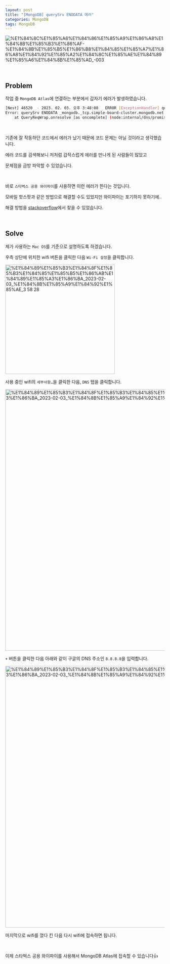 ```yaml
---
layout: post
title: "[MongoDB] querySrv ENODATA 에러"
categories: MongoDB
tags: MongoDB
---
```


![%E1%84%8C%E1%85%A6%E1%84%86%E1%85%A9%E1%86%A8%E1%84%8B%E1%85%B3%E1%86%AF-%E1%84%8B%E1%85%B5%E1%86%B8%E1%84%85%E1%85%A7%E1%86%A8%E1%84%92%E1%85%A2%E1%84%8C%E1%85%AE%E1%84%89%E1%85%A6%E1%84%8B%E1%85%AD_-003](https://user-images.githubusercontent.com/108377235/216546484-e0105380-8be2-49a9-88b6-f996805925cd.png)

<br/>

## Problem

작업 중 `MongoDB Atlas`에 연결하는 부분에서 갑자기 에러가 발생하였습니다.

```bash
[Nest] 46520  - 2023. 02. 03. 오후 3:48:08   ERROR [ExceptionHandler] querySrv ENODATA _mongodb._tcp.simple-board-cluster.mongodb.net
Error: querySrv ENODATA _mongodb._tcp.simple-board-cluster.mongodb.net
    at QueryReqWrap.onresolve [as oncomplete] (node:internal/dns/promises:240:17)
```

<br/>

기존에 잘 작동하던 코드에서 에러가 났기 때문에 코드 문제는 아닐 것이라고 생각했습니다.

에러 코드를 검색해보니 저처럼 갑작스럽게 에러를 만나게 된 사람들이 많았고

문제점을 금방 파악할 수 있었습니다.

<br/>

바로 `스타벅스 공용 와이파이`를 사용하면 이런 에러가 뜬다는 것입니다.

모바일 핫스팟과 같은 방법으로 해결할 수도 있었지만 와이파이는 포기하지 못하기에..

해결 방법을 [stackoverflow](https://stackoverflow.com/questions/54484673/error-querysrv-enodata-mongodb-tcp-blog-cluster-0hb5z-mongodb-net-at-queryreq)에서 찾을 수 있었습니다.

<br/>

## Solve

제가 사용하는 `Mac OS`를 기준으로 설명하도록 하겠습니다.

우측 상단에 위치한 wifi 버튼을 클릭한 다음 `Wi-Fi 설정`을 클릭합니다.

<img width="346" alt="%E1%84%89%E1%85%B3%E1%84%8F%E1%85%B3%E1%84%85%E1%85%B5%E1%86%AB%E1%84%89%E1%85%A3%E1%86%BA_2023-02-03_%E1%84%8B%E1%85%A9%E1%84%92%E1%85%AE_3 58 28" src="https://user-images.githubusercontent.com/108377235/216546502-c4dfce98-0918-47fc-a7e9-556e61bf7807.png">

<br/>

사용 중인 wifi의 `세부사항…`을 클릭한 다음, `DNS` 탭을 클릭합니다.

<img width="827" alt="%E1%84%89%E1%85%B3%E1%84%8F%E1%85%B3%E1%84%85%E1%85%B5%E1%86%AB%E1%84%89%E1%85%A3%E1%86%BA_2023-02-03_%E1%84%8B%E1%85%A9%E1%84%92%E1%85%AE_4 00 11" src="https://user-images.githubusercontent.com/108377235/216546504-b3e4032a-5cb9-426d-a400-c8c297f90ed2.png">

<br/>

`+` 버튼을 클릭한 다음 아래와 같이 구글의 DNS 주소인 `8.8.8.8`을 입력합니다.

<img width="827" alt="%E1%84%89%E1%85%B3%E1%84%8F%E1%85%B3%E1%84%85%E1%85%B5%E1%86%AB%E1%84%89%E1%85%A3%E1%86%BA_2023-02-03_%E1%84%8B%E1%85%A9%E1%84%92%E1%85%AE_4 01 27" src="https://user-images.githubusercontent.com/108377235/216546515-48ca22cd-8347-4f97-8d00-14a6dd97c9cb.png">

<br/>

마지막으로 wifi를 껐다 킨 다음 다시 wifi에 접속하면 됩니다.

<br/>

이제 스타벅스 공용 와이파이를 사용해서 MongoDB Atlas에 접속할 수 있습니다👍
